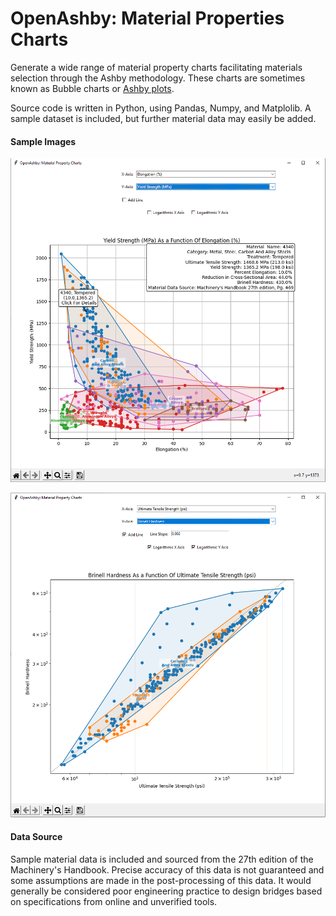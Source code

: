 
# OpenAshby: Material Properties Charts
Generate a wide range of material property charts facilitating materials selection through the Ashby methodology. These charts are sometimes known as Bubble charts or [Ashby plots](https://en.wikipedia.org/wiki/Material_selection#Ashby_plots). 

Source code is written in Python, using Pandas, Numpy, and Matplolib. A sample dataset is included, but further material data may easily be added. 

#### Sample Images
![Yield Strength/Elongation Chart](https://github.com/slehmann1/OpenAshby/blob/main/Image_1.PNG?raw=true)

![Ultimate Tensile Strength/Brinell Hardness Chart](https://github.com/slehmann1/OpenAshby/blob/main/Image_2.PNG?raw=true)
#### Data Source
Sample material data is included and sourced from the 27th edition of the Machinery's Handbook. Precise accuracy of this data is not guaranteed and some assumptions are made in the post-processing of this data. It would generally be considered poor engineering practice to design bridges based on specifications from online and unverified tools. 
